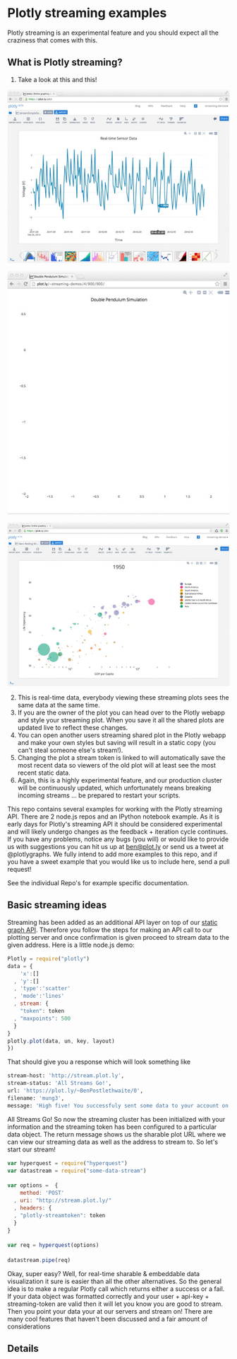 # Plotly streaming examples

Plotly streaming is an experimental feature and you should expect all the craziness that comes with this.

## What is Plotly streaming?
1. Take a look at this and this!

[![Double Pendulum Simluation in Plotly](readme_gifs/real-timesensor.gif)](https://plot.ly/~streaming-demos/6/)


[![Double Pendulum Simluation in Plotly](readme_gifs/doublependulum.gif)](https://plot.ly/~streaming-demos/4/)


[![Hans Rosling Bubble Chart in Plotly](readme_gifs/hansrosling.gif)](https://plot.ly/~streaming-demos/3/)


2. This is real-time data, everybody viewing these streaming plots sees the same data at the same time.
3. If you are the owner of the plot you can head over to the Plotly webapp and style your streaming plot. When you save it all the shared plots are updated live to reflect these changes.
4. You can open another users streaming shared plot in the Plotly webapp and make your own styles but saving will result in a static copy (you can't steal someone else's stream!).
5. Changing the plot a stream token is linked to will automatically save the most recent data so viewers of the old plot will at least see the most recent static data.
6. Again, this is a highly experimental feature, and our production cluster will be continuously updated, which unfortunately means breaking incoming streams ... be prepared to restart your scripts.


This repo contains several examples for working with the Plotly streaming API. There are 2 node.js repos and an IPython notebook example. As it is early days for Plotly's streaming API it should be considered experimental and will likely undergo changes as the feedback + iteration cycle continues. If you have any problems, notice any bugs (you will) or would like to provide us with suggestions you can hit us up at ben@plot.ly or send us a tweet at @plotlygraphs. We fully intend to add more examples to this repo, and if you have a sweet example that you would like us to include here, send a pull request!

See the individual Repo's for example specific documentation.


## Basic streaming ideas

Streaming has been added as an additional API layer on top of our [static graph API](http://plot.ly/api/). Therefore you follow the steps for making an API call to our plotting server and once confirmation is given proceed to stream data to the given address. Here is a little node.js demo:
```javascript
Plotly = require("plotly")
data = {
    'x':[]
  , 'y':[]
  , 'type':'scatter'
  , 'mode':'lines'
  , stream: {
    "token": token
  , "maxpoints": 500
  }
}
plotly.plot(data, un, key, layout)
})
```
That should give you a response which will look something like
```bash
stream-host: 'http://stream.plot.ly',
stream-status: 'All Streams Go!',
url: 'https://plot.ly/~BenPostlethwaite/0',
filename: 'mung3',
message: 'High five! You successfuly sent some data to your account on plotly. View your plot in your browser at https://plot.ly/~BenPostlethwaite/0 or inside your plot.ly account where it is named "mung3"'
```
All Streams Go! So now the streaming cluster has been initialized with your information and the streaming token has been configured to a particular data object. The return message shows us the sharable plot URL where we can view our streaming data as well as the address to stream to. So let's start our stream!

```javascript
var hyperquest = require("hyperquest")
var datastream = require("some-data-stream")

var options =  {
    method: 'POST'
  , uri: "http://stream.plot.ly/"
  , headers: {
  , "plotly-streamtoken": token
  }
}

var req = hyperquest(options)

datastream.pipe(req)
```
Okay, super easy? Well, for real-time sharable & embeddable data visualization it sure is easier than all the other alternatives. So the general idea is to make a regular Plotly call which returns either a success or a fail. If your data object was formatted correctly and your user + api-key + streaming-token are valid then it will let you know you are good to stream. Then you point your data your at our servers and stream on! There are many cool features that haven't been discussed and a fair amount of considerations

## Details
